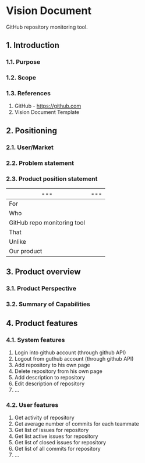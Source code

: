 # Vision Document

GitHub repository monitoring tool.


## 1. Introduction

### 1.1. Purpose

### 1.2. Scope

### 1.3. References

1. GitHub - https://github.com
2. Vision Document Template

## 2. Positioning

### 2.1. User/Market

### 2.2. Problem statement

### 2.3. Product position statement


| ---                         | ---  |
|-----------------------------|------|
| For                         |      |
| Who                         |      |
| GitHub repo monitoring tool |      |
| That                        |      |
| Unlike                      |      |
| Our product                 |      |


## 3. Product overview

### 3.1. Product Perspective

### 3.2. Summary of Capabilities

## 4. Product features

### 4.1. System features
1. Login into github account (through github API)
2. Logout from guthub account (through github API)
3. Add repository to his own page
4. Delete repository from his own page
5. Add description to repository
6. Edit description of repository
7. ...

### 4.2. User features
1. Get activity of repository
2. Get average number of commits for each teammate
3. Get list of issues for repository
4. Get list active issues for repository
5. Get list of closed issues for repository
6. Get list of all commits for repository
7. ...
